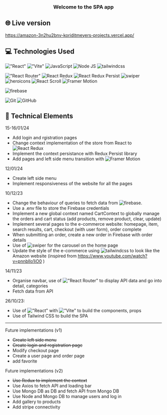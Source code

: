 <h3 align="center">
Welcome to the SPA app
</h3>

## 🌐 Live version
https://amazon-3n2hu2bnv-koriditmeyers-projects.vercel.app/

## 💻 Technologies Used

!["React"](https://img.shields.io/badge/react-React-brightgreen?logo=react&logoColor=61DAFB&label=%20&labelColor=black&color=61DAFB)
!["Vite"](https://img.shields.io/badge/vite-Vite-brightgreen?logo=vite&logoColor=646CFF&label=%20&labelColor=black&color=646CFF)
![JavaScript](https://img.shields.io/badge/javascript-JavaScript-brightgreen?logo=javascript&logoColor=F7DF1E&label=%20&labelColor=black&color=F7DF1E)
![Node JS](https://img.shields.io/badge/nodedotjs-Node_Js-brightgreen?logo=nodedotjs&logoColor=339933&label=%20&labelColor=black&color=339933)
![tailwindcss](https://img.shields.io/badge/tailwindcss-Tailwind_CSS-brightgreen?logo=tailwindcss&logoColor=06B6D4&label=%20&labelColor=black&color=06B6D4)

!["React Router"](https://img.shields.io/badge/reactrouter-React_Router-brightgreen?logo=reactrouter&logoColor=CA4245&label=%20&labelColor=black&color=CA4245)
![React Redux](https://img.shields.io/badge/redux-React_Redux-brightgreen?logo=redux&logoColor=764ABC&label=%20&labelColor=black&color=764ABC)
![React Redux Persist](https://img.shields.io/badge/Redux_Persist-brightgreen?logo&logoColor=6332F6&label=%20&labelColor=black&color=black)
![swiper](https://img.shields.io/badge/swiper-Swiper-brightgreen?logo=swiper&logoColor=6332F6&label=%20&labelColor=black&color=6332F6)
![heroicons](https://img.shields.io/badge/Heroicons-brightgreen?logo=hero&logoColor=6332F6&label=%20&labelColor=black&color=black)
![React Scroll](https://img.shields.io/badge/React_Scroll-brightgreen?logo&logoColor=6332F6&label=%20&labelColor=black&color=black)
![Framer Motion](https://img.shields.io/badge/framer-Framer_Motion-brightgreen?logo=framer&logoColor=0055FF&label=%20&labelColor=black&color=0055FF)

![firebase](https://img.shields.io/badge/firebase-Firebase-brightgreen?logo=firebase&logoColor=FFCA28&label=%20&labelColor=black&color=FFCA28)


![Git](https://img.shields.io/badge/git-Git-brightgreen?logo=git&logoColor=F05032&label=%20&labelColor=black&color=F05032)
![GitHub](https://img.shields.io/badge/github-GitHub-brightgreen?logo=github&logoColor=white&label=%20&labelColor=black&color=181717)

## 💼 Technical Elements

15-16/01/24
- Add login and rgistration pages
- Change context implementation of the store from React to ![React Redux](https://img.shields.io/badge/redux-React_Redux-brightgreen?logo=redux&logoColor=764ABC&label=%20&labelColor=black&color=764ABC)
- Implement the context persistance with Redux Persist library
- Add pages and left side menu transition with ![Framer Motion](https://img.shields.io/badge/framer-Framer_Motion-brightgreen?logo=framer&logoColor=0055FF&label=%20&labelColor=black&color=0055FF)

12/01/24
- Create left side menu
- Implement responsiveness of the website for all the pages

10/12/23

- Change the behaviour of queries to fetch data from ![firebase](https://img.shields.io/badge/firebase-Firebase-brightgreen?logo=firebase&logoColor=FFCA28&label=%20&labelColor=black&color=FFCA28).
- Use a .env file to store the Firebase credentials
- Implement a new global context named CartContext to globally manage the orders and cart status (add products, remove product, clear, update)
- Implement several pages to the e-commerce website: homepage, item, search results, cart, checkout (with user form), order complete
- When submitting an order, create a new order in Firebase with order details
- Use of ![swiper](https://img.shields.io/badge/swiper-Swiper-brightgreen?logo=swiper&logoColor=6332F6&label=%20&labelColor=black&color=6332F6) for the carousel on the home page
- Update the style of the e-commerce using ![tailwindcss](https://img.shields.io/badge/tailwindcss-Tailwind_CSS-brightgreen?logo=tailwindcss&logoColor=06B6D4&label=%20&labelColor=black&color=06B6D4) to look like the Amazon website (inspired from https://www.youtube.com/watch?v=pnnblIo1iO0 )


14/11/23

- Organise navbar, use of !["React Router"](https://img.shields.io/badge/reactrouter-React_Router-brightgreen?logo=reactrouter&logoColor=CA4245&label=%20&labelColor=black&color=CA4245) to display API data and go into detail, categories
- Fetch data from API

26/10/23:

- Use of !["React"](https://img.shields.io/badge/react-React-brightgreen?logo=react&logoColor=61DAFB&label=%20&labelColor=black&color=61DAFB) with !["Vite"](https://img.shields.io/badge/vite-Vite-brightgreen?logo=vite&logoColor=646CFF&label=%20&labelColor=black&color=646CFF) to build the components, props
- Use of Tailwind CSS to build the SPA

----

Future implementations (v1)
- ~~Create left side menu~~
- ~~Create login and registration page~~
- Modify checkout page
- Create a user page and order page
- add favorite

Future implementations (v2)
- ~~Use Redux to implement the context~~
- Use Axios to fetch API and loading bar
- Use Mongo DB as DB and fetch API from Mongo DB
- Use Node and Mongo DB to manage users and log in
- Add gallery to products
- Add stripe connectivity
